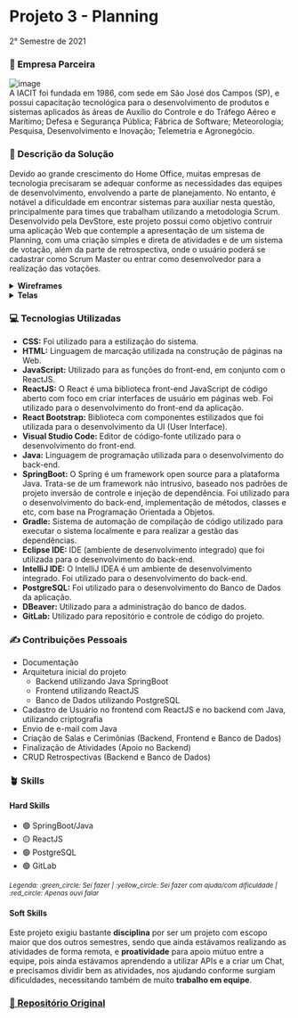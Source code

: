 # Projeto 3 - Planning
2° Semestre de 2021 <br/>

### :office: Empresa Parceira
![image](https://user-images.githubusercontent.com/49652498/204661000-8d8df5cb-ff87-40a2-98e4-3a197bea511b.png) <br/>
A IACIT foi fundada em 1986, com sede em São José dos Campos (SP), e possui capacitação tecnológica para o desenvolvimento de produtos e sistemas aplicados às áreas de Auxílio do Controle e do Tráfego Aéreo e Marítimo; Defesa e Segurança Pública; Fábrica de Software; Meteorologia; Pesquisa, Desenvolvimento e Inovação; Telemetria e Agronegócio.

### :dart:	Descrição da Solução
Devido ao grande crescimento do Home Office, muitas empresas de tecnologia precisaram se adequar conforme as necessidades das equipes de desenvolvimento, envolvendo a parte de planejamento. No entanto, é notável a dificuldade em encontrar sistemas para auxiliar nesta questão, principalmente para times que trabalham utilizando a metodologia Scrum. <br/>
Desenvolvido pela DevStore, este projeto possui como objetivo contruir uma aplicação Web que contemple a apresentação de um sistema de Planning, com uma criação simples e direta de atividades e de um sistema de votação, além da parte de retrospectiva, onde o usuário poderá se cadastrar como Scrum Master ou entrar como desenvolvedor para a realização das votações.

<details>
  <summary><b> Wireframes </b></summary>
  - Cadastro Scrum Master <br/>
  <img src="https://user-images.githubusercontent.com/49652498/202548887-5b288a8a-49ca-47b1-badf-aa623c0b616c.png"/><br/>
  - Login <br/>
  <img src="https://user-images.githubusercontent.com/49652498/202549055-5930980f-d95c-4926-9169-cf5aabf8bbf2.png"/><br/>
  - Cadastro de Equipe <br/>
  <img src="https://user-images.githubusercontent.com/49652498/202549179-9d79aacc-4234-4b93-b6fe-bd9fc951e1a5.png"/><br/>
  - Página Inicial Scrum <br/>
  <img src="https://user-images.githubusercontent.com/49652498/202549268-5ed63acf-e095-42cf-9fc2-48f1d8f3f607.png"/><br/>
  - Planning <br/>
  <img src="https://user-images.githubusercontent.com/49652498/202549387-9d61305b-e430-44cd-a1be-9d83d0467cbf.png"/><br/>
</details>

<details>
  <summary><b> Telas </b></summary>
  - Login <br/>
  <img src="https://user-images.githubusercontent.com/49652498/202550252-3f333436-5f00-4fe5-8d2d-fb5fb8621289.png"/><br/>
  - Página Inicial Scrum <br/>
  <img src="https://user-images.githubusercontent.com/49652498/202550427-2abe0347-2481-4adb-b3dc-d47be8bea866.png"/><br/>
  - Retrospectiva <br/>
  <img src="https://user-images.githubusercontent.com/49652498/202550649-d35f9c99-2b7a-4fc7-aacf-bc12de77488f.png"/><br/>
  - Tela Scrum Master/Tela Dev <br/>
  <img src="https://user-images.githubusercontent.com/49652498/202551355-64e81497-2323-467a-9471-d93f36021f4b.png"/><br/>
  - Cadastro de Equipe <br/>
  <img src="https://user-images.githubusercontent.com/49652498/202551466-5aead306-71ee-4f52-b4ec-8a36e0adeaf9.png"/><br/>
  - Criação de Sala de Planning <br/>
  <img src="https://user-images.githubusercontent.com/49652498/202551558-1985c308-4718-4ab1-ba09-4b073b6134d4.png"/><br/>
  - Adicionar atividade para Planning (Scrum Master) <br/>
  <img src="https://user-images.githubusercontent.com/49652498/202551678-6bc65322-ffcf-4d3c-9fa3-ba19cd91c6a5.png"/><br/>
  - Votar (Dev) <br/>
  <img src="https://user-images.githubusercontent.com/49652498/202551799-f8edfde7-159c-49c3-962b-78bbf44f979b.png"/><br/>
  - Exibir resultado da votação (Scrum Master) <br/>
  <img src="https://user-images.githubusercontent.com/49652498/202551905-6f80e25e-8ff4-4872-a1d5-2541c05a601b.png"/><br/>
  
  
</details>

### :computer:	Tecnologias Utilizadas
- **CSS:** Foi utilizado para a estilização do sistema.
- **HTML:** Linguagem de marcação utilizada na construção de páginas na Web.
- **JavaScript:** Utilizado para as funções do front-end, em conjunto com o ReactJS.
- **ReactJS:** O React é uma biblioteca front-end JavaScript de código aberto com foco em criar interfaces de usuário em páginas web. Foi utilizado para o desenvolvimento do front-end da aplicação.
- **React Bootstrap:** Biblioteca com componentes estilizados que foi utilizada para o desenvolvimento da UI (User Interface).
- **Visual Studio Code:** Editor de código-fonte utilizado para o desenvolvimento do front-end.
- **Java:** Linguagem de programação utilizada para o desenvolvimento do back-end.
- **SpringBoot:** O Spring é um framework open source para a plataforma Java. Trata-se de um framework não intrusivo, baseado nos padrões de projeto inversão de controle e injeção de dependência. Foi utilizado para o desenvolvimento do back-end, implementação de métodos, classes e etc, com base na Programação Orientada a Objetos.
- **Gradle:** Sistema de automação de compilação de código utilizado para executar o sistema localmente e para realizar a gestão das dependências.
- **Eclipse IDE:** IDE (ambiente de desenvolvimento integrado) que foi utilizada para o desenvolvimento do back-end.
- **IntelliJ IDE:** O IntelliJ IDEA é um ambiente de desenvolvimento integrado. Foi utilizado para o desenvolvimento do back-end.
- **PostgreSQL:** Foi utilizado para o desenvolvimento do Banco de Dados da aplicação.
- **DBeaver:** Utilizado para a administração do banco de dados.
- **GitLab:** Utilizado para repositório e controle de código do projeto.

### :writing_hand: Contribuições Pessoais
- Documentação
- Arquitetura inicial do projeto
  - Backend utilizando Java SpringBoot
  - Frontend utilizando ReactJS
  - Banco de Dados utilizando PostgreSQL
- Cadastro de Usuário no frontend com ReactJS e no backend com Java, utilizando criptografia
- Envio de e-mail com Java
- Criação de Salas e Cerimônias (Backend, Frontend e Banco de Dados)
- Finalização de Atividades (Apoio no Backend)
- CRUD Retrospectivas (Backend e Banco de Dados)

### :potted_plant: Skills
#### Hard Skills
- :green_circle: SpringBoot/Java
- :yellow_circle: ReactJS
- :green_circle: PostgreSQL 
- :green_circle: GitLab
<p><sub><i>Legenda: :green_circle:	Sei fazer | :yellow_circle:	Sei fazer com ajuda/com dificuldade | :red_circle: Apenas ouvi falar </i></sub></p>

#### Soft Skills
Este projeto exigiu bastante **disciplina** por ser um projeto com escopo maior que dos outros semestres, sendo que ainda estávamos realizando as atividades de forma remota, e **proatividade** para apoio mútuo entre a equipe, pois ainda estávamos aprendendo a utilizar APIs e a criar um Chat, e precisamos dividir bem as atividades, nos ajudando conforme surgiam dificuldades, necessitando também de muito **trabalho em equipe**.

### <a href="https://gitlab.com/vitorlimadomingues/3periodo_devstore"> :link: Repositório Original </a>

